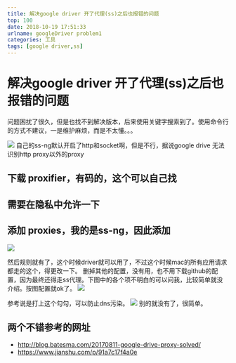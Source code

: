 ```yaml
---
title: 解决google driver 开了代理(ss)之后也报错的问题
top: 100
date: 2018-10-19 17:51:33
urlname: googleDriver problem1
categories: 工具
tags: [google driver,ss]
---
```

# 解决google driver 开了代理(ss)之后也报错的问题

问题困扰了很久，但是也找不到解决版本，后来使用关键字搜索到了。使用命令行的方式不建议，一是维护麻烦，而是不太懂。。。
<!--more-->
![](https://ws2.sinaimg.cn/large/006tNbRwly1fwkgv15s7aj30rs0i8gn8.jpg)
自己的ss-ng默认开启了http和socket啊，但是不行，据说google drive 无法识别http proxy以外的proxy
## 下载 proxifier，有码的，这个可以自己找
## 需要在隐私中允许一下
## 添加 proxies，我的是ss-ng，因此添加 
![](https://ws2.sinaimg.cn/large/006tNbRwly1fwkgv1f3qvj30f70ai0tj.jpg)

然后规则就有了，这个时候driver就可以用了，不过这个时候mac的所有应用请求都走的这个，得更改一下。
删掉其他的配置，没有用，也不用下载github的配置，因为最终还得走ss代理。下图中的各个项不明白的可以问我，比较简单就没介绍。按图配置就ok了。
![](https://ws4.sinaimg.cn/large/006tNbRwly1fwkgv2g75vj30n90cmac0.jpg)

参考说是打上这个勾勾，可以防止dns污染。
![](https://ws4.sinaimg.cn/large/006tNbRwly1fwkgv3fdx0j30fv0d8q4d.jpg)
别的就没有了，很简单。

## 两个不错参考的网址
* http://blog.batesma.com/20170811-google-drive-proxy-solved/
* https://www.jianshu.com/p/91a7c17f4a0e
